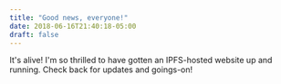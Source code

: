 ```yaml
---
title: "Good news, everyone!"
date: 2018-06-16T21:40:18-05:00
draft: false
---
```


It's alive! I'm so thrilled to have gotten an IPFS-hosted website up and running. Check back for updates and goings-on!
